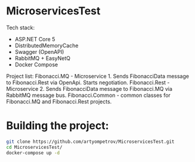 # MicroservicesTest

Tech stack:
* ASP.NET Core 5
* DistributedMemoryCache
* Swagger (OpenAPI)
* RabbitMQ + EasyNetQ
* Docker Compose

Project list:
Fibonacci.MQ - Microservice 1. Sends FibonacciData message to Fibonacci.Rest via OpenApi. Starts negotiation.
Fibonacci.Rest - Microservice 2. Sends FibonacciData message to Fibonacci.MQ via RabbitMQ message bus.
Fibonacci.Common - common classes for Fibonacci.MQ and Fibonacci.Rest projects.


# Building the project:

```bash
git clone https://github.com/artyompetrov/MicroservicesTest.git
cd MicroservicesTest/
docker-compose up -d
```

